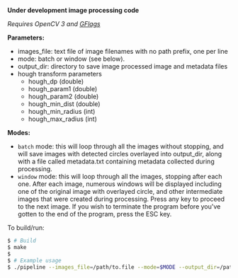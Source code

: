 **Under development image processing code**

*Requires OpenCV 3 and [GFlags](https://github.com/gflags/gflags)*

**Parameters:** 
- images_file: text file of image filenames with no path prefix, one per line 
- mode: batch or window (see below).
- output_dir: directory to save image processed image and metadata files 
- hough transform parameters
  - hough_dp (double)
  - hough_param1 (double)
  - hough_param2 (double)
  - hough_min_dist (double)
  - hough_min_radius (int)
  - hough_max_radius (int)

**Modes:**
- `batch` mode: this will loop through all the images without stopping, 
  and will save images with detected circles overlayed into output_dir,
  along with a file called metadata.txt containing metadata collected during
  processing.
- `window` mode: this will loop through all the images, stopping after each one.
  After each image, numerous windows will be displayed including one of the original 
  image with overlayed circle, and other intermediate images that were created during 
  processing. Press any key to proceed to the next image. If you wish
  to terminate the program before you've gotten to the end of the program,
  press the ESC key.

To build/run:

```bash
$ # Build
$ make
$
$ # Example usage
$ ./pipeline --images_file=/path/to.file --mode=$MODE --output_dir=/path/to/dir --hough_dp=2.0
```
